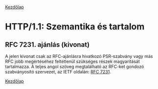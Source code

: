 [Kezdőlap](../README.md)

# HTTP/1.1: Szemantika és tartalom

## RFC 7231. ajánlás (kivonat)

A jelen kivonat csak az RFC-ajánlásra hivatkozó PSR-szabvány vagy más RFC jobb
megértéséhez feltétlenül szükséges részek magyarítását tartalmazza. A teljes angol
szöveg megtalálható az RFC-ket gondozó szabványosító szervezet, az IETF oldalán:
[RFC 7231](https://tools.ietf.org/html/rfc7231).













[Kezdőlap](../README.md)
